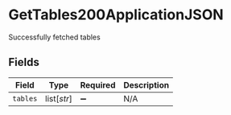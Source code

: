 # GetTables200ApplicationJSON

Successfully fetched tables


## Fields

| Field              | Type               | Required           | Description        |
| ------------------ | ------------------ | ------------------ | ------------------ |
| `tables`           | list[*str*]        | :heavy_minus_sign: | N/A                |